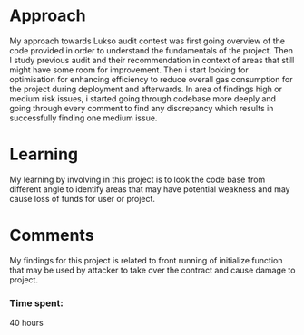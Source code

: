 # Approach
My approach towards Lukso audit contest was first going overview of the code provided in order to understand the fundamentals of the project. Then I study previous audit and their recommendation in context of areas that still might have some room for improvement.
Then i start looking for optimisation for enhancing efficiency to reduce overall gas consumption for the project during deployment and afterwards.
In area of findings high or medium risk issues, i started going through codebase more deeply and going through every comment to find any discrepancy which results in successfully finding one medium issue.

# Learning

My learning by involving in this project is to look the code base from different angle to identify areas that may have potential weakness and may cause loss of funds for user or project.

# Comments
My findings for this project is related to front running of initialize function that may be used by attacker to take over the contract and cause damage to project.



### Time spent:
40 hours